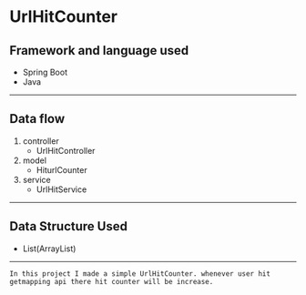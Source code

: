# UrlHitCounter

## Framework and language used 
* Spring Boot
* Java
---
## Data flow
1. controller 
    * UrlHitController
2. model
    * HiturlCounter
3. service
    * UrlHitService

---

## Data Structure Used
* List(ArrayList)

---

```In this project I made a simple UrlHitCounter. whenever user hit getmapping api there hit counter will be increase.```
